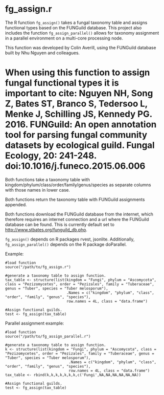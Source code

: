 # fg_assign.r
The R function `fg_assign()` takes a fungal taxonomy table and assigns functional types based on the FUNGuild database. This project also includes the function `fg_assign_parallel()` allows for taxonomy assignment in a parallel environment on a multi-core processing node.

This function was developed by Colin Averill, using the FUNGuild database built by Nhu Nguyen and colleagues.

# When using this function to assign fungal functional types it is important to cite: Nguyen NH, Song Z, Bates ST, Branco S, Tedersoo L, Menke J, Schilling JS, Kennedy PG. 2016. FUNGuild: An open annotation tool for parsing fungal community datasets by ecological guild. Fungal Ecology, 20: 241-248. doi:10.1016/j.funeco.2015.06.006

Both functions take a taxonomy table with kingdom/phylum/class/order/family/genus/species as separate columns with those names in lower case.

Both functions return the taxonomy table with FUNGuild assignments appended.

Both functions download the FUNGuild database from the internet, which therefore requires an internet connection and a url where the FUNGuild database can be found. This is currently default set to http://www.stbates.org/funguild_db.php.

`fg_assign()` depends on R packages rvest, jsonlite. Additionally, `fg_assign_parallel()` depends on the R package doParallel.

Example:
````
#load function
source("/path/to/fg_assign.r")

#generate a taxonomy table to assign function.
tax_table <- structure(list(kingdom = "Fungi", phylum = "Ascomycota", class = "Pezizomycetes", order = "Pezizales", family = "Tuberaceae", genus = "Tuber", species = "Tuber melosporum"), 
                            .Names = c("kingdom", "phylum", "class", "order", "family", "genus", "species"), 
                            row.names = 4L, class = "data.frame")

#Assign functional guilds.
test <- fg_assign(tax_table)
````

Parallel assignment example:
````
#load function
source("/path/to/fg_assign_parallel.r")

#generate a taxonomy table to assign function.
k <- structure(list(kingdom = "Fungi", phylum = "Ascomycota", class = "Pezizomycetes", order = "Pezizales", family = "Tuberaceae", genus = "Tuber", species = "Tuber melosporum"), 
                             .Names = c("kingdom", "phylum", "class", "order", "family", "genus", "species"), 
                             row.names = 4L, class = "data.frame")
tax_table <- rbind(k,k,k,k,k,k,k,c('Fungi',NA,NA,NA,NA,NA,NA))

#Assign functional guilds.
test <- fg_assign(tax_table)
````